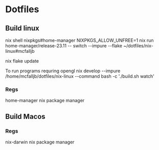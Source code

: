 # Dotfiles

## Build linux

nix shell nixpkgs#home-manager
NIXPKGS_ALLOW_UNFREE=1 nix run home-manager/release-23.11 -- switch --impure --flake ~/dotfiles/nix-linux#mcfalljb

nix flake update

To run programs requring opengl
nix develop --impure /home/mcfalljb/dotfiles/nix-linux --command bash -c './build.sh watch'

### Regs

home-manager
nix package manager

## Build Macos

### Regs

nix-darwin
nix package manager

